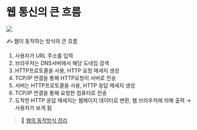 # 웹 통신의 큰 흐름

![](https://velog.velcdn.com/images/seul06/post/3b5a2b75-6af0-434b-8ddc-ce6b3fbd535c/image.png)

✍️ 웹이 동작하는 방식의 큰 흐름

1. 사용자가 URL 주소를 입력
2. 브라우저는 DNS서버에서 해당 도네임 검색
3. HTTP프로토콜을 사용, HTTP 요청 메세지 생성
4. TCP/IP 연결을 통해 HTTP요청이 서버로 전송
5. 서버는 HTTP프로토콜을 사용, HTTP 응답 메세지 생성
6. TCP/IP 연결을 통해 요청한 컴퓨터로 전송
7. 도착한 HTTP 응답 메세지는 웹페이지 데이터로 변환, 웹 브라우저에 의해 출력 → 사용자가 보게 됨

> 📌 [웹의 동작방식 정리](https://velog.io/@seul06/TIL-%EC%9B%B9%EC%9D%98-%EB%8F%99%EC%9E%91-%EB%B0%A9%EC%8B%9D-TCP%EC%99%80-UDP)
